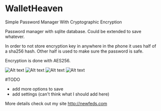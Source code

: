 # WalletHeaven
Simple Password Manager With Cryptographic Encryption

Password manager with sqlite database. Could be extended to save whatever.

In order to not store encryption key in anywhere in the phone it uses 
half of a sha256 hash. Other half is used to make sure the password is
safe.

Encryption is done with AES256.

![Alt text](http://i.imgur.com/JViJQLt.png)
![Alt text](http://i.imgur.com/3oxrr5W.png)
![Alt text](http://i.imgur.com/Iocr8LL.png)
![Alt text](http://i.imgur.com/2mjJ3dJ.png)


#TODO
- add more options to save
- add settings (can't think what I should add here)

More details check out my site http://newfeds.com
